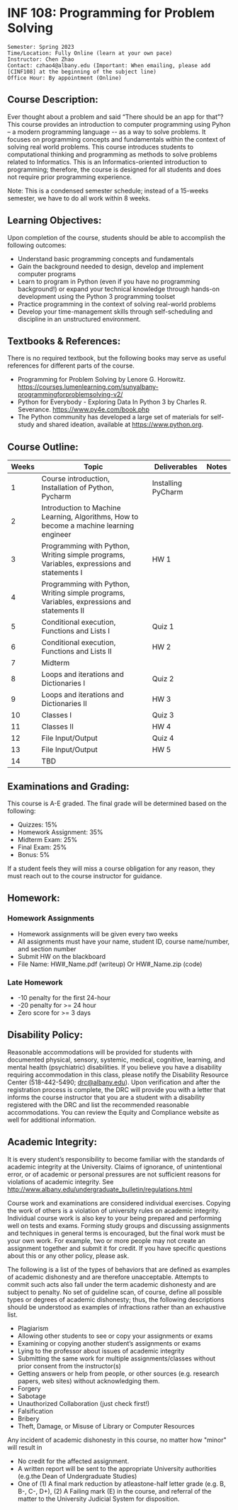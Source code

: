 # INF 108: Programming for Problem Solving

```
Semester: Spring 2023 
Time/Location: Fully Online (learn at your own pace)
Instructor: Chen Zhao
Contact: czhao4@albany.edu (Important: When emailing, please add [CINF108] at the beginning of the subject line)
Office Hour: By appointment (Online)
```

## Course Description:

Ever thought about a problem and said “There should be an app for that”? This course provides an introduction to computer programming using Pyhon – a modern programming language -- as a way to solve problems. It focuses on programming concepts and fundamentals within the context of solving real world problems. This course introduces students to computational thinking and programming as methods to solve problems related to Informatics. This is an Informatics-oriented introduction to programming; therefore, the course is designed for all students and does not require prior programming experience.

Note: This is a condensed semester schedule; instead of a 15-weeks semester, we have to do all work within 8 weeks.

## Learning Objectives:

Upon completion of the course, students should be able to accomplish the following outcomes:
* Understand basic programming concepts and fundamentals
* Gain the background needed to design, develop and implement computer programs
* Learn to program in Python (even if you have no programming background!) or expand your technical knowledge through hands-on development using the Python 3 programming toolset
* Practice programming in the context of solving real-world problems
* Develop your time-management skills through self-scheduling and discipline in an unstructured environment.

## Textbooks & References:

There is no required textbook, but the following books may serve as useful references for different parts of the course.
* Programming for Problem Solving by Lenore G. Horowitz. https://courses.lumenlearning.com/sunyalbany-programmingforproblemsolving-v2/
* Python for Everybody - Exploring Data In Python 3 by Charles R. Severance. https://www.py4e.com/book.php
* The Python community has developed a large set of materials for self-study and shared ideation, available at https://www.python.org.


## Course Outline:

| Weeks   	| Topic                                                                                   	    | Deliverables               	| Notes 	|
|---------	|------------------------------------------------------------------------------------------	    |---------------------------	|-------	|
| 1       	| Course introduction, Installation of Python, Pycharm                                     	    |     Installing PyCharm      |       	|
| 2       	| Introduction to Machine Learning, Algorithms, How to become a machine learning engineer  	    |                	            |       	|
| 3       	| Programming with Python, Writing simple programs, Variables, expressions and statements I   	|     HW 1                 	  |       	|
| 4       	| Programming with Python, Writing simple programs, Variables, expressions and statements II  	|                          	  |       	|
| 5       	| Conditional execution, Functions and Lists I                                             	    |     Quiz 1             	    |       	|
| 6       	| Conditional execution, Functions and Lists II                                            	    |     HW 2              	    |       	|
| 7       	| Midterm                                                                                 	    |                    	        |       	|
| 8       	| Loops and iterations and Dictionaries I                                                  	    |     Quiz 2         	        |       	|
| 9       	| Loops and iterations and Dictionaries II                                                 	    |     HW 3          	        |       	|
| 10       	| Classes I                                                                                	    |     Quiz 3                 	|       	|
| 11       	| Classes II                                                                               	    |     HW 4                   	|       	|
| 12       	| File Input/Output                                                                             |     Quiz 4           	      |       	|
| 13       	| File Input/Output                                                                             |     HW 5              	    |       	|
| 14       	| TBD                                                                                           |                       	    |       	|

## Examinations and Grading:
This course is A-E graded. The final grade will be determined based on the following:
* Quizzes: 15% 
* Homework Assignment: 35% 
* Midterm Exam: 25%
* Final Exam: 25%
* Bonus: 5%

If a student feels they will miss a course obligation for any reason, they must reach out to the course instructor for guidance.

## Homework:
### Homework Assignments
* Homework assignments will be given every two weeks
* All assignments must have your name, student ID, course name/number, and section number
* Submit HW on the blackboard
* File Name: HW#_Name.pdf (writeup) Or HW#_Name.zip (code)

### Late Homework
* -10 penalty for the first 24-hour
* -20 penalty for >= 24 hour
* Zero score for >= 3 days

## Disability Policy:
Reasonable accommodations will be provided for students with documented physical, sensory, systemic, medical, cognitive, learning, and mental health (psychiatric) disabilities. If you believe you have a disability requiring accommodation in this class, please notify the Disability Resource Center (518-442-5490; drc@albany.edu). Upon verification and after the registration process is complete, the DRC will provide you with a letter that informs the course instructor that you are a student with a disability registered with the DRC and list the recommended reasonable accommodations. You can review the Equity and Compliance website as well for additional information.

## Academic Integrity:
It is every student’s responsibility to become familiar with the standards of academic integrity at the University. Claims of ignorance, of unintentional error, or of academic or personal pressures are not sufficient reasons for violations of academic integrity. See http://www.albany.edu/undergraduate_bulletin/regulations.html

Course work and examinations are considered individual exercises. Copying the work of others is a violation of university rules on academic integrity. Individual course work is also key to your being prepared and performing well on tests and exams. Forming study groups and discussing assignments and techniques in general terms is encouraged, but the final work must be your own work. For example, two or more people may not create an assignment together and submit it for credit. If you have specific questions about this or any other policy, please ask.

The following is a list of the types of behaviors that are defined as examples of academic dishonesty and are therefore unacceptable. Attempts to commit such acts also fall under the term academic dishonesty and are subject to penalty. No set of guideline scan, of course, define all possible types or degrees of academic dishonesty; thus, the following descriptions should be understood as examples of infractions rather than an exhaustive list.
* Plagiarism
* Allowing other students to see or copy your assignments or exams
* Examining or copying another student’s assignments or exams
* Lying to the professor about issues of academic integrity
* Submitting the same work for multiple assignments/classes without prior consent from the instructor(s)
* Getting answers or help from people, or other sources (e.g. research papers, web sites) without acknowledging them. 
* Forgery
* Sabotage
* Unauthorized Collaboration (just check first!)
* Falsification
* Bribery
* Theft, Damage, or Misuse of Library or Computer Resources

Any incident of academic dishonesty in this course, no matter how "minor" will result in
* No credit for the affected assignment. 
* A written report will be sent to the appropriate University authorities (e.g.the Dean of Undergraduate Studies) 
* One of (1) A final mark reduction by atleastone-half letter grade (e.g. B, B-, C-, D+), (2) A Failing mark (E) in the course, and referral of the matter to the University Judicial System for disposition.








